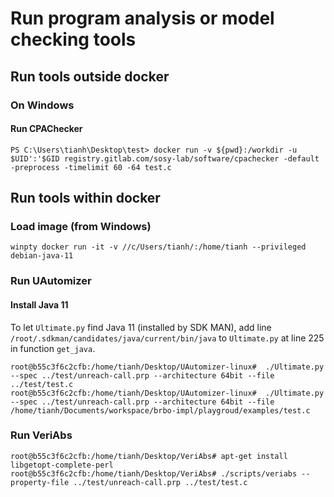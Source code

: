 # Run program analysis or model checking tools

## Run tools outside docker

### On Windows

#### Run CPAChecker

```
PS C:\Users\tianh\Desktop\test> docker run -v ${pwd}:/workdir -u $UID':'$GID registry.gitlab.com/sosy-lab/software/cpachecker -default -preprocess -timelimit 60 -64 test.c
```

## Run tools within docker

### Load image (from Windows)

```
winpty docker run -it -v //c/Users/tianh/:/home/tianh --privileged debian-java-11
```

### Run UAutomizer

#### Install Java 11

To let `Ultimate.py` find Java 11 (installed by SDK MAN), add line `/root/.sdkman/candidates/java/current/bin/java` to `Ultimate.py` at line 225 in function `get_java`.

```
root@b55c3f6c2cfb:/home/tianh/Desktop/UAutomizer-linux#  ./Ultimate.py --spec ../test/unreach-call.prp --architecture 64bit --file ../test/test.c
root@b55c3f6c2cfb:/home/tianh/Desktop/UAutomizer-linux#  ./Ultimate.py --spec ../test/unreach-call.prp --architecture 64bit --file /home/tianh/Documents/workspace/brbo-impl/playgroud/examples/test.c
```

### Run VeriAbs

```
root@b55c3f6c2cfb:/home/tianh/Desktop/VeriAbs# apt-get install libgetopt-complete-perl
root@b55c3f6c2cfb:/home/tianh/Desktop/VeriAbs# ./scripts/veriabs --property-file ../test/unreach-call.prp ../test/test.c
```